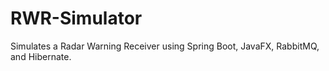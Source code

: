 # RWR-Simulator
Simulates a Radar Warning Receiver using Spring Boot, JavaFX, RabbitMQ, and Hibernate.
